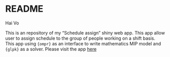 README
================
Hai Vo

This is an repository of my “Schedule assign” shiny web app. This app
allow user to assign schedule to the group of people working on a shift
basis. This app using `{ompr}` as an interface to write mathematics MIP
model and `{glpk}` as a solver. Please visit the app
[here](http://haivo.shinyapps.io/shiny-schedule-assign)

